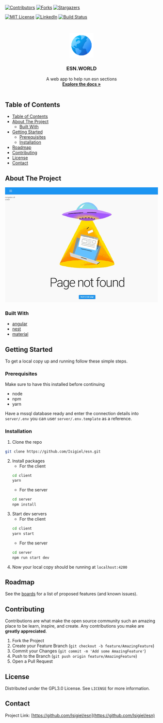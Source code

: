 <!--
*** Thanks for checking out this README Template. If you have a suggestion that would
*** make this better, please fork the repo and create a pull request or simply open
*** an issue with the tag "enhancement".
*** Thanks again! Now go create something AMAZING! :D
***
***
***
*** To avoid retyping too much info. Do a search and replace for the following:
*** github_username, repo, twitter_handle, email
-->





<!-- PROJECT SHIELDS -->
<!--
*** I'm using markdown "reference style" links for readability.
*** Reference links are enclosed in brackets [ ] instead of parentheses ( ).
*** See the bottom of this document for the declaration of the reference variables
*** for contributors-url, forks-url, etc. This is an optional, concise syntax you may use.
*** https://www.markdownguide.org/basic-syntax/#reference-style-links
-->
[![Contributors][contributors-shield]][contributors-url]
[![Forks][forks-shield]][forks-url]
[![Stargazers][stars-shield]][stars-url]
<!-- [![Issues][issues-shield]][issues-url] -->
[![MIT License][license-shield]][license-url]
[![LinkedIn][linkedin-shield]][linkedin-url]
[![Build Status][build-shield-2]][build-url]



<!-- PROJECT LOGO -->
<br />
<p align="center">
  <a href="https://github.com/Isigiel/esn">
    <img src="_github/images/logo.svg" alt="Logo" width="80" height="80">
  </a>

  <h3 align="center">ESN.WORLD</h3>

  <p align="center">
    A web app to help run esn sections
    <br />
    <a href="https://dev.azure.com/isigiel/tumi/_wiki/wikis/tumi.wiki/1/Home"><strong>Explore the docs »</strong></a>
    <br />
    <br />
    <!-- <a href="https://github.com/Isigiel/esn">View Demo</a>
    ·
    <a href="https://github.com/Isigiel/esn/issues">Report Bug</a>
    ·
    <a href="https://github.com/Isigiel/esn/issues">Request Feature</a> -->
  </p>
</p>



<!-- TABLE OF CONTENTS -->
## Table of Contents


- [Table of Contents](#table-of-contents)
- [About The Project](#about-the-project)
  - [Built With](#built-with)
- [Getting Started](#getting-started)
  - [Prerequisites](#prerequisites)
  - [Installation](#installation)
- [Roadmap](#roadmap)
- [Contributing](#contributing)
- [License](#license)
- [Contact](#contact)



<!-- ABOUT THE PROJECT -->
## About The Project

[![ESN.WORLD Screen Shot][product-screenshot]](https://tumi.esn.world)


### Built With

* [angular](https://angular.io/)
* [nest](https://nestjs.com/)
* [material](https://material.angular.io/)



<!-- GETTING STARTED -->
## Getting Started

To get a local copy up and running follow these simple steps.

### Prerequisites

Make sure to have this installed before continuing
* node
* npm
* yarn

Have a mssql database ready and enter the connection details into `server/.env` you can user `server/.env.template` as a reference.

### Installation
 
1. Clone the repo
  ```sh
  git clone https://github.com/Isigiel/esn.git
  ```
2. Install packages
   * For the client
    ```sh
    cd client
    yarn
    ```
   * For the server
    ```sh
    cd server
    npm install
    ```
3. Start dev servers
   * For the client
    ```sh
    cd client
    yarn start
    ```
   * For the server
    ```sh
    cd server
    npm run start dev
    ```
4. Now your local copy should be running at `localhost:4200`



<!-- USAGE EXAMPLES -->
<!-- ## Usage

Use this space to show useful examples of how a project can be used. Additional screenshots, code examples and demos work well in this space. You may also link to more resources.

_For more examples, please refer to the [Documentation](https://example.com)_ -->



<!-- ROADMAP -->
## Roadmap

See the [boards](https://dev.azure.com/isigiel/tumi/_boards/board/t/tumi%20Team/Epics) for a list of proposed features (and known issues).



<!-- CONTRIBUTING -->
## Contributing

Contributions are what make the open source community such an amazing place to be learn, inspire, and create. Any contributions you make are **greatly appreciated**.

1. Fork the Project
2. Create your Feature Branch (`git checkout -b feature/AmazingFeature`)
3. Commit your Changes (`git commit -m 'Add some AmazingFeature'`)
4. Push to the Branch (`git push origin feature/AmazingFeature`)
5. Open a Pull Request



<!-- LICENSE -->
## License

Distributed under the GPL3.0 License. See `LICENSE` for more information.



<!-- CONTACT -->
## Contact

<!-- Your Name - [@twitter_handle](https://twitter.com/twitter_handle) - email -->

Project Link: [https://github.com/Isigiel/esn](https://github.com/Isigiel/esn)



<!-- ACKNOWLEDGEMENTS -->
<!-- ## Acknowledgements

* []()
* []()
* []() -->





<!-- MARKDOWN LINKS & IMAGES -->
<!-- https://www.markdownguide.org/basic-syntax/#reference-style-links -->
[contributors-shield]: https://img.shields.io/github/contributors/Isigiel/esn.svg?style=for-the-badge
[contributors-url]: https://github.com/Isigiel/esn/graphs/contributors
[forks-shield]: https://img.shields.io/github/forks/Isigiel/esn.svg?style=for-the-badge
[forks-url]: https://github.com/Isigiel/esn/network/members
[stars-shield]: https://img.shields.io/github/stars/Isigiel/esn.svg?style=for-the-badge
[stars-url]: https://github.com/Isigiel/esn/stargazers
[issues-shield]: https://img.shields.io/github/issues/Isigiel/esn.svg?style=for-the-badge
[issues-url]: https://github.com/Isigiel/esn/issues
[license-shield]: https://img.shields.io/github/license/Isigiel/esn.svg?style=for-the-badge
[license-url]: https://github.com/Isigiel/esn/blob/master/LICENSE.txt
[linkedin-shield]: https://img.shields.io/badge/-LinkedIn-black.svg?style=for-the-badge&logo=linkedin&colorB=555
[linkedin-url]: https://www.linkedin.com/in/heddendorp/
[build-shield]: https://dev.azure.com/isigiel/tumi/_apis/build/status/Isigiel.esn?branchName=master
[build-shield-2]: https://img.shields.io/azure-devops/build/isigiel/tumi/9?style=for-the-badge
[build-url]: https://dev.azure.com/isigiel/tumi/_build/latest?definitionId=9&branchName=master
[product-screenshot]: _github/images/screenshot.jpg